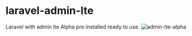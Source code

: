 # laravel-admin-lte
Laravel with admin lte Alpha pre installed ready to use.
![admin-lte-alpha](https://pbs.twimg.com/media/DZP_grBU8AAfZLd.jpg?raw=true "Title")
